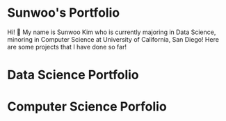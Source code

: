 # Sunwoo's Portfolio
Hi! 👋  My name is Sunwoo Kim who is currently majoring in Data Science, minoring in Computer Science at University of California, San Diego!
Here are some projects that I have done so far!
# Data Science Portfolio

# Computer Science Porfolio
